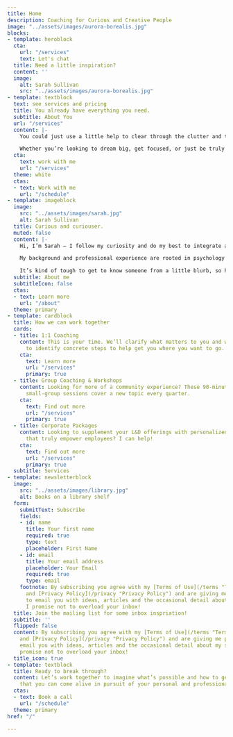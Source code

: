 ```yaml
---
title: Home
description: Coaching for Curious and Creative People
image: "../assets/images/aurora-borealis.jpg"
blocks:
- template: heroblock
  cta:
    url: "/services"
    text: Let's chat
  title: Need a little inspiration?
  content: ''
  image:
    alt: Sarah Sullivan
    src: "../assets/images/aurora-borealis.jpg"
- template: textblock
  text: see services and pricing
  title: You already have everything you need.
  subtitle: About You
  url: "/services"
  content: |-
    You could just use a little help to clear through the clutter and the noise so you can focus your energy on what matters most.

    Whether you’re looking to dream big, get focused, or just be truly seen and heard for a change, **I'd love to be part of your journey**.
  cta:
    text: work with me
    url: "/services"
  theme: white
  ctas:
  - text: Work with me
    url: "/schedule"
- template: imageblock
  image:
    src: "../assets/images/sarah.jpg"
    alt: Sarah Sullivan
  title: Curious and curiouser.
  muted: false
  content: |-
    Hi, I’m Sarah – I follow my curiosity and do my best to integrate and apply what I learn in pursuit of wisdom and wonder.

    My background and professional experience are rooted in psychology and human development, but I have a wide range of interests and feel most alive when I’m helping others imagine what’s possible and how.

    It’s kind of tough to get to know someone from a little blurb, so here are two ways to get more context…
  subtitle: About me
  subtitleIcon: false
  ctas:
  - text: Learn more
    url: "/about"
  theme: primary
- template: cardblock
  title: How we can work together
  cards:
  - title: 1:1 Coaching
    content: This is your time. We’ll clarify what matters to you and work together
      to identify concrete steps to help get you where you want to go.
    cta:
      text: Learn more
      url: "/services"
      primary: true
  - title: Group Coaching & Workshops
    content: Looking for more of a community experience? These 90-minute, interactive
      small-group sessions cover a new topic every quarter.
    cta:
      text: Find out more
      url: "/services"
      primary: true
  - title: Corporate Packages
    content: Looking to supplement your L&D offerings with personalized experiences
      that truly empower employees? I can help!
    cta:
      text: Find out more
      url: "/services"
      primary: true
  subtitle: Services
- template: newsletterblock
  image:
    src: "../assets/images/library.jpg"
    alt: Books on a library shelf
  form:
    submitText: Subscribe
    fields:
    - id: name
      title: Your first name
      required: true
      type: text
      placeholder: First Name
    - id: email
      title: Your email address
      placeholder: Your Email
      required: true
      type: email
    footnote: By subscribing you agree with my [Terms of Use](/terms "Terms of Use")
      and [Privacy Policy](/privacy "Privacy Policy") and are giving me permission
      to email you with ideas, articles and the occasional detail about my services.
      I promise not to overload your inbox!
  title: Join the mailing list for some inbox inspriation!
  subtitle: ''
  flipped: false
  content: By subscribing you agree with my [Terms of Use](/terms "Terms of Use")
    and [Privacy Policy](/privacy "Privacy Policy") and are giving me permission to
    email you with ideas, articles and the occasional detail about my services. I
    promise not to overload your inbox!
  title_icon: true
- template: textblock
  title: Ready to break through?
  content: Let’s work together to imagine what’s possible and how to get there so
    that you can come alive in pursuit of your personal and professional goals.
  ctas:
  - text: Book a call
    url: "/schedule"
  theme: primary
href: "/"

---
```

